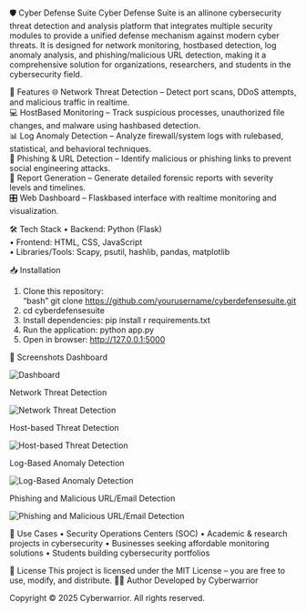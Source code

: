 🛡️ Cyber Defense Suite 
Cyber Defense Suite is an allinone cybersecurity threat detection and analysis platform that integrates multiple security modules to provide a unified defense mechanism against modern cyber threats. It is designed for network monitoring, hostbased detection, log anomaly analysis, and phishing/malicious URL detection, making it a comprehensive solution for organizations, researchers, and students in the cybersecurity field.  

🚀 Features
🌐 Network Threat Detection – Detect port scans, DDoS attempts, and malicious traffic in realtime.  
💻 HostBased Monitoring – Track suspicious processes, unauthorized file changes, and malware using hashbased detection.  
📊 Log Anomaly Detection – Analyze firewall/system logs with rulebased, statistical, and behavioral techniques.  
🔗 Phishing & URL Detection – Identify malicious or phishing links to prevent social engineering attacks.  
📑 Report Generation – Generate detailed forensic reports with severity levels and timelines.  
🎛 Web Dashboard – Flaskbased interface with realtime monitoring and visualization.  

🛠️ Tech Stack
•	Backend: Python (Flask)  
•	Frontend: HTML, CSS, JavaScript  
•	Libraries/Tools: Scapy, psutil, hashlib, pandas, matplotlib  

📥 Installation
1.	Clone this repository:  
“bash”
git clone https://github.com/yourusername/cyberdefensesuite.git
2.	cd cyberdefensesuite
3.	Install dependencies:
pip install r requirements.txt
4.	Run the application:
python app.py
 
5.	Open in browser:
http://127.0.0.1:5000

📸 Screenshots
Dashboard
 
![Dashboard](screenshots/Dashboard.png)

Network Threat Detection
 
![Network Threat Detection](screenshots/Network%20Threat%20Detection.png)  
 
Host-based Threat Detection
 
![Host-based Threat Detection](screenshots/Host-based%20Threat%20Detection.png)  


Log-Based Anomaly Detection
 
![Log-Based Anomaly Detection](screenshots/Log-Based%20Anomaly%20Detection.png)
 
Phishing and Malicious URL/Email Detection

 ![Phishing and Malicious URL/Email Detection](screenshots/Phishing%20and%20Malicious%20URL-Email%20Detection.png)  

📌 Use Cases
•	Security Operations Centers (SOC)
•	Academic & research projects in cybersecurity
•	Businesses seeking affordable monitoring solutions
•	Students building cybersecurity portfolios

📜 License
This project is licensed under the MIT License – you are free to use, modify, and distribute.
👨‍💻 Author
Developed by Cyberwarrior

Copyright © 2025 Cyberwarrior. All rights reserved.
